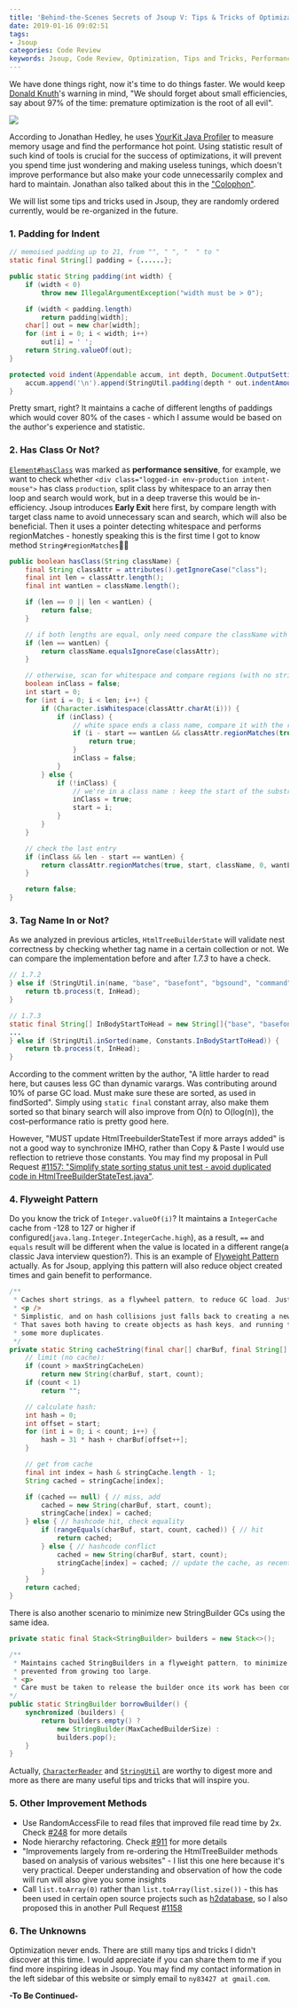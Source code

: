 ```yaml
---
title: 'Behind-the-Scenes Secrets of Jsoup V: Tips & Tricks of Optimization'
date: 2019-01-16 09:02:51
tags:
- Jsoup
categories: Code Review
keywords: Jsoup, Code Review, Optimization, Tips and Tricks, Performance
---
```


We have done things right, now it's time to do things faster. We would keep [Donald Knuth](https://en.wikipedia.org/wiki/Donald_Knuth)'s warning in mind, "We should forget about small efficiencies, say about 97% of the time: premature optimization is the root of all evil".

![](https://www.dropbox.com/s/0773b7bsya9ph9i/racing-horse.jpg?dl=1)<!-- more -->

According to Jonathan Hedley, he uses [YourKit Java Profiler](https://www.yourkit.com/java/profiler/) to measure memory usage and find the performance hot point. Using statistic result of such kind of tools is crucial for the success of optimizations, it will prevent you spend time just wondering and making useless tunings, which doesn't improve performance but also make your code unnecessarily complex and hard to maintain. Jonathan also talked about this in the ["Colophon"](https://jsoup.org/colophon).

We will list some tips and tricks used in Jsoup, they are randomly ordered currently, would be re-organized in the future.

### 1. Padding for Indent
```java
// memoised padding up to 21, from "", " ", "  " to "                   "
static final String[] padding = {......};

public static String padding(int width) {
    if (width < 0)
        throw new IllegalArgumentException("width must be > 0");

    if (width < padding.length)
        return padding[width];
    char[] out = new char[width];
    for (int i = 0; i < width; i++)
        out[i] = ' ';
    return String.valueOf(out);
}

protected void indent(Appendable accum, int depth, Document.OutputSettings out) throws IOException {
    accum.append('\n').append(StringUtil.padding(depth * out.indentAmount()));
}
```

Pretty smart, right? It maintains a cache of different lengths of paddings which would cover 80% of the cases - which I assume would be based on the author's experience and statistic.

### 2. Has Class Or Not?

[`Element#hasClass`](https://github.com/jhy/jsoup/blob/master/src/main/java/org/jsoup/nodes/Element.java#L1270) was marked as **performance sensitive**, for example, we want to check whether `<div class="logged-in env-production intent-mouse">` has class `production`, split class by whitespace to an array then loop and search would work, but in a deep traverse this would be in-efficiency. Jsoup introduces **Early Exit** here first, by compare length with target class name to avoid unnecessary scan and search, which will also be beneficial. Then it uses a pointer detecting whitespace and performs regionMatches - honestly speaking this is the first time I got to know method `String#regionMatches`🙈😅

```java
public boolean hasClass(String className) {
    final String classAttr = attributes().getIgnoreCase("class");
    final int len = classAttr.length();
    final int wantLen = className.length();

    if (len == 0 || len < wantLen) {
        return false;
    }

    // if both lengths are equal, only need compare the className with the attribute
    if (len == wantLen) {
        return className.equalsIgnoreCase(classAttr);
    }

    // otherwise, scan for whitespace and compare regions (with no string or arraylist allocations)
    boolean inClass = false;
    int start = 0;
    for (int i = 0; i < len; i++) {
        if (Character.isWhitespace(classAttr.charAt(i))) {
            if (inClass) {
                // white space ends a class name, compare it with the requested one, ignore case
                if (i - start == wantLen && classAttr.regionMatches(true, start, className, 0, wantLen)) {
                    return true;
                }
                inClass = false;
            }
        } else {
            if (!inClass) {
                // we're in a class name : keep the start of the substring
                inClass = true;
                start = i;
            }
        }
    }

    // check the last entry
    if (inClass && len - start == wantLen) {
        return classAttr.regionMatches(true, start, className, 0, wantLen);
    }

    return false;
}
```

### 3. Tag Name In or Not?

As we analyzed in previous articles, `HtmlTreeBuilderState` will validate nest correctness by checking whether tag name in a certain collection or not. We can compare the implementation before and after _1.7.3_ to have a check.

```java
// 1.7.2
} else if (StringUtil.in(name, "base", "basefont", "bgsound", "command", "link", "meta", "noframes", "script", "style", "title")) {
    return tb.process(t, InHead);
}

// 1.7.3
static final String[] InBodyStartToHead = new String[]{"base", "basefont", "bgsound", "command", "link", "meta", "noframes", "script", "style", "title"};
...
} else if (StringUtil.inSorted(name, Constants.InBodyStartToHead)) {
    return tb.process(t, InHead);
}        
```

According to the comment written by the author, "A little harder to read here, but causes less GC than dynamic varargs. Was contributing around 10% of parse GC load. Must make sure these are sorted, as used in findSorted". Simply using `static final` constant array, also make them sorted so that binary search will also improve from O(n) to O(log(n)), the cost–performance ratio is pretty good here.

However, "MUST update HtmlTreebuilderStateTest if more arrays added" is not a good way to synchronize IMHO, rather than Copy & Paste I would use reflection to retrieve those constants. You may find my proposal in Pull Request [#1157: "Simplify state sorting status unit test - avoid duplicated code in HtmlTreeBuilderStateTest.java"](https://github.com/jhy/jsoup/pull/1157).

### 4. Flyweight Pattern

Do you know the trick of `Integer.valueOf(i)`? It maintains a `IntegerCache` cache from -128 to 127 or higher if configured(`java.lang.Integer.IntegerCache.high`), as a result, `==` and `equals` result will be different when the value is located in a different range(a classic Java interview question?). This is an example of [Flyweight Pattern](https://en.wikipedia.org/wiki/Flyweight_pattern) actually. As for Jsoup, applying this pattern will also reduce object created times and gain benefit to performance.

```java
/**
 * Caches short strings, as a flywheel pattern, to reduce GC load. Just for this doc, to prevent leaks.
 * <p />
 * Simplistic, and on hash collisions just falls back to creating a new string, vs a full HashMap with Entry list.
 * That saves both having to create objects as hash keys, and running through the entry list, at the expense of
 * some more duplicates.
 */
private static String cacheString(final char[] charBuf, final String[] stringCache, final int start, final int count) {
    // limit (no cache):
    if (count > maxStringCacheLen)
        return new String(charBuf, start, count);
    if (count < 1)
        return "";

    // calculate hash:
    int hash = 0;
    int offset = start;
    for (int i = 0; i < count; i++) {
        hash = 31 * hash + charBuf[offset++];
    }

    // get from cache
    final int index = hash & stringCache.length - 1;
    String cached = stringCache[index];

    if (cached == null) { // miss, add
        cached = new String(charBuf, start, count);
        stringCache[index] = cached;
    } else { // hashcode hit, check equality
        if (rangeEquals(charBuf, start, count, cached)) { // hit
            return cached;
        } else { // hashcode conflict
            cached = new String(charBuf, start, count);
            stringCache[index] = cached; // update the cache, as recently used strings are more likely to show up again
        }
    }
    return cached;
}
```

There is also another scenario to minimize new StringBuilder GCs using the same idea.

```java
private static final Stack<StringBuilder> builders = new Stack<>();

/**
 * Maintains cached StringBuilders in a flyweight pattern, to minimize new StringBuilder GCs. The StringBuilder is
 * prevented from growing too large.
 * <p>
 * Care must be taken to release the builder once its work has been completed, with {@see #releaseBuilder}
*/
public static StringBuilder borrowBuilder() {
    synchronized (builders) {
        return builders.empty() ?
            new StringBuilder(MaxCachedBuilderSize) :
            builders.pop();
    }
}
```

Actually, [`CharacterReader`](https://github.com/jhy/jsoup/blob/master/src/main/java/org/jsoup/parser/CharacterReader.java) and [`StringUtil`](https://github.com/jhy/jsoup/blob/master/src/main/java/org/jsoup/internal/StringUtil.java) are worthy to digest more and more as there are many useful tips and tricks that will inspire you.

### 5. Other Improvement Methods

* Use RandomAccessFile to read files that improved file read time by 2x. Check [#248](https://github.com/jhy/jsoup/issues/248) for more details
* Node hierarchy refactoring. Check [#911](https://github.com/jhy/jsoup/issues/911) for more details
* "Improvements largely from re-ordering the HtmlTreeBuilder methods based on analysis of various websites" - I list this one here because it's very practical. Deeper understanding and observation of how the code will run will also give you some insights
* Call `list.toArray(0)` rather than `list.toArray(list.size())` - this has been used in certain open source projects such as [h2database](https://github.com/h2database/h2database/issues/311), so I also proposed this in another Pull Request [#1158](https://github.com/jhy/jsoup/pull/1158)

### 6. The Unknowns

Optimization never ends. There are still many tips and tricks I didn't discover at this time. I would appreciate if you can share them to me if you find more inspiring ideas in Jsoup. You may find my contact information in the left sidebar of this website or simply email to `ny83427 at gmail.com`.

**-To Be Continued-**